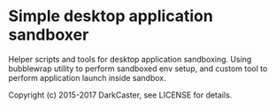 # Simple desktop application sandboxer

Helper scripts and tools for desktop application sandboxing.
Using bubblewrap utility to perform sandboxed env setup, and custom tool to perform application launch inside sandbox.

Copyright (c) 2015-2017 DarkCaster, see LICENSE for details.

